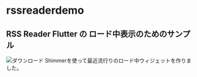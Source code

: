 # rssreaderdemo

## RSS Reader Flutter の ロード中表示のためのサンプル
![ダウンロード](https://user-images.githubusercontent.com/41247249/81318195-d636dc80-90c8-11ea-9881-820b4ef5ae52.gif)
Shimmerを使って最近流行りのロード中ウィジェットを作りました。
